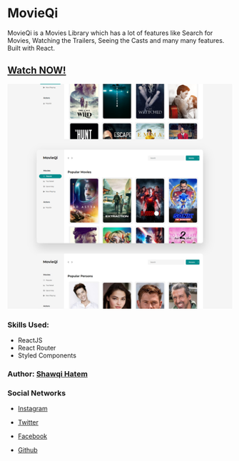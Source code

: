 # MovieQi

MovieQi is a Movies Library which has a lot of features like Search for Movies, Watching the Trailers, Seeing the Casts and many many features. Built with React.

## [Watch NOW!](https://movieqi.shawqihatem.com)

![Website Image](./public/image.png)

### Skills Used:

- ReactJS
- React Router
- Styled Components

### Author: [Shawqi Hatem](github.com/ShawqiHatem)

### Social Networks

- [Instagram](https://instagram.com/shawqihatem)

- [Twitter](https://twitter.com/shawqihatem)

- [Facebook](https://facebook.com/shawqihatem)

- [Github](https://github.com/shawqihatem)
